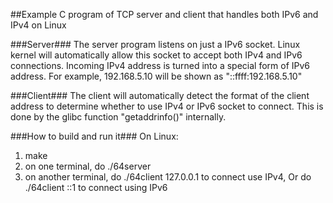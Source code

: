 ##Example C program of TCP server and client that handles both IPv6 and IPv4 on Linux

###Server###
The server program listens on just a IPv6 socket. Linux kernel will automatically allow
this socket to accept both IPv4 and IPv6 connections. Incoming IPv4 address is turned 
into a special form of IPv6 address. For example, 192.168.5.10 will be shown as 
"::ffff:192.168.5.10"


###Client###
The client will automatically detect the format of the client address to determine 
whether to use IPv4 or IPv6 socket to connect. This is done by the glibc function
"getaddrinfo()" internally.

###How to build and run it###
On Linux:

1. make
2. on one terminal, do ./64server
3. on another terminal, do ./64client 127.0.0.1 to connect use IPv4, Or do
   ./64client ::1 to connect using IPv6
